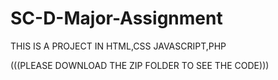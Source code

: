 # SC-D-Major-Assignment
THIS IS A PROJECT IN HTML,CSS JAVASCRIPT,PHP 


(((PLEASE DOWNLOAD THE ZIP FOLDER TO SEE THE CODE)))
